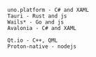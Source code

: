 	uno.platform - C# and XAML
	Tauri - Rust and js
	Wails* - Go and js
	Avalonia - C# and XAML

	Qt.io - C++, QML
	Proton-native - nodejs